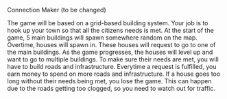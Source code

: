 Connection Maker (to be changed)

The game will be based on a grid-based building system.
Your job is to hook up your town so that all the citizens needs is met.
At the start of the game, 5 main buildings will spawn somewhere random on the map.
Overtime, houses will spawn in. These houses will request to go to one of the main buildings.
As the game progresses, the houses will level up and want to go to multiple buildings.
To make sure their needs are met, you will have to build roads and infrastructure.
Everytime a request is fulfilled, you earn money to spend on more roads and infrastructure.
If a house goes too long without their needs being met, you lose the game.
This can happen due to the roads getting too clogged, so you need to watch out for traffic.



